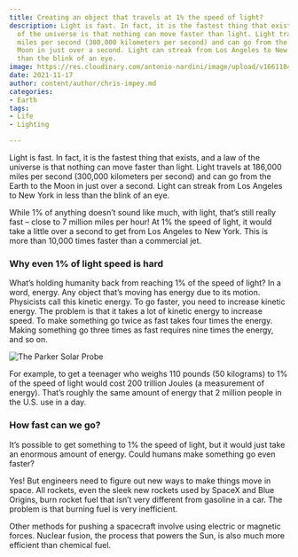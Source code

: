 ```yaml
---
title: Creating an object that travels at 1% the speed of light?
description: Light is fast. In fact, it is the fastest thing that exists, and a law
  of the universe is that nothing can move faster than light. Light travels at 186,000
  miles per second (300,000 kilometers per second) and can go from the Earth to the
  Moon in just over a second. Light can streak from Los Angeles to New York in less
  than the blink of an eye.
image: https://res.cloudinary.com/antonio-nardini/image/upload/v1661184887/blub_m5p5es.webp
date: 2021-11-17
author: content/author/chris-impey.md
categories:
- Earth
tags:
- Life
- Lighting

---
```

Light is fast. In fact, it is the fastest thing that exists, and a law of the universe is that nothing can move faster than light. Light travels at 186,000 miles per second (300,000 kilometers per second) and can go from the Earth to the Moon in just over a second. Light can streak from Los Angeles to New York in less than the blink of an eye.

While 1% of anything doesn’t sound like much, with light, that’s still really fast – close to 7 million miles per hour! At 1% the speed of light, it would take a little over a second to get from Los Angeles to New York. This is more than 10,000 times faster than a commercial jet.

### Why even 1% of light speed is hard
What’s holding humanity back from reaching 1% of the speed of light? In a word, energy. Any object that’s moving has energy due to its motion. Physicists call this kinetic energy. To go faster, you need to increase kinetic energy. The problem is that it takes a lot of kinetic energy to increase speed. To make something go twice as fast takes four times the energy. Making something go three times as fast requires nine times the energy, and so on.

![The Parker Solar Probe](https://images.theconversation.com/files/429627/original/file-20211101-25-c3f9c9.jpg?ixlib=rb-1.1.0&q=30&auto=format&w=754&h=522&fit=crop&dpr=2 "The Parker Solar Probe")

For example, to get a teenager who weighs 110 pounds (50 kilograms) to 1% of the speed of light would cost 200 trillion Joules (a measurement of energy). That’s roughly the same amount of energy that 2 million people in the U.S. use in a day.

### How fast can we go?
It’s possible to get something to 1% the speed of light, but it would just take an enormous amount of energy. Could humans make something go even faster?

Yes! But engineers need to figure out new ways to make things move in space. All rockets, even the sleek new rockets used by SpaceX and Blue Origins, burn rocket fuel that isn’t very different from gasoline in a car. The problem is that burning fuel is very inefficient.

Other methods for pushing a spacecraft involve using electric or magnetic forces. Nuclear fusion, the process that powers the Sun, is also much more efficient than chemical fuel.